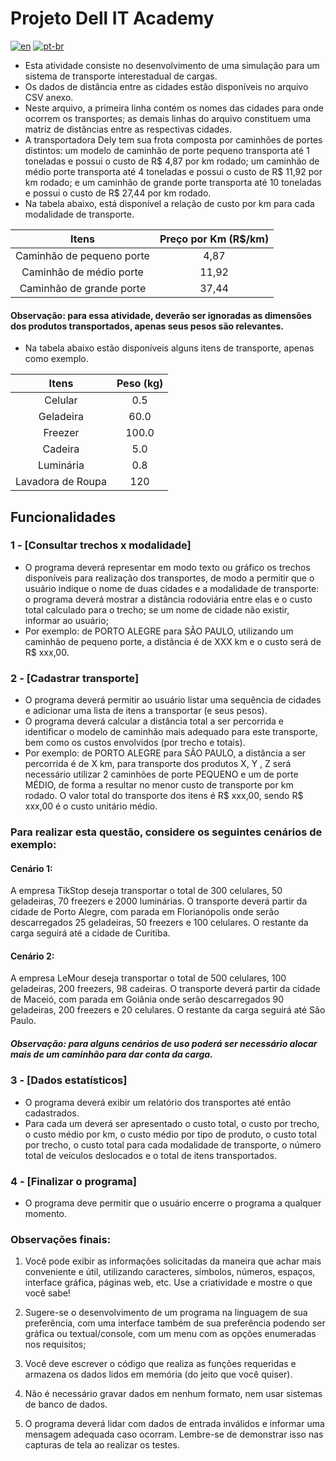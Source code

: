 
# Projeto Dell IT Academy
[![en](https://img.shields.io/badge/lang-en-red.svg)](https://github.com/jonatasemidio/multilanguage-readme-pattern/blob/master/README.md)
[![pt-br](https://img.shields.io/badge/lang-pt--br-green.svg)](https://github.com/jonatasemidio/multilanguage-readme-pattern/blob/master/README.pt-br.md)

- Esta atividade consiste no desenvolvimento de uma simulação para um sistema de transporte interestadual de cargas.
- Os dados de distância entre as cidades estão disponíveis no arquivo CSV anexo. 
- Neste arquivo, a primeira linha contém os nomes das cidades para onde ocorrem os transportes; as demais linhas do arquivo constituem uma matriz de distâncias entre as respectivas cidades.
- A transportadora Dely tem sua frota composta por caminhões de portes distintos: um modelo de caminhão de porte pequeno transporta até 1 toneladas e possui o custo de R$ 4,87 por km rodado; um caminhão de médio porte transporta até 4 toneladas e possui o custo de R$ 11,92 por km rodado; e um caminhão de grande porte transporta até 10 toneladas e possui o custo de R$ 27,44 por km rodado.
- Na tabela abaixo, está disponível a relação de custo por km para cada modalidade de transporte.

|  Itens                    | Preço por Km (R$/km) |
|           :---:           |        :----:        |
| Caminhão de pequeno porte |         4,87         |
| Caminhão de médio porte   |         11,92        |
| Caminhão de grande porte  |         37,44        |

#### Observação: para essa atividade, deverão ser ignoradas as dimensões dos produtos transportados, apenas seus pesos são relevantes.

- Na tabela abaixo estão disponíveis alguns itens de transporte, apenas como exemplo.

|  Itens                    | Peso (kg) |
|           :---:           |  :----:   |
| Celular                   |    0.5    |
| Geladeira                 |    60.0   |
| Freezer                   |    100.0  |
| Cadeira                   |    5.0    |
| Luminária                 |    0.8    |
| Lavadora de Roupa         |    120    |


## Funcionalidades

### 1 - [Consultar trechos x modalidade]
- O programa deverá representar em modo texto ou gráfico os trechos disponíveis para realização dos transportes, de modo a permitir que o usuário indique o nome de duas cidades e a modalidade de transporte: o programa deverá mostrar a distância rodoviária entre elas e o custo total calculado para o trecho; se um nome de cidade não existir, informar ao usuário;
- Por exemplo: de PORTO ALEGRE para SÃO PAULO, utilizando um caminhão de pequeno porte, a distância é de XXX km e o custo será de R$ xxx,00.

### 2 - [Cadastrar transporte]
- O programa deverá permitir ao usuário listar uma sequência de cidades e adicionar uma lista de itens a transportar (e seus pesos).
- O programa deverá calcular a distância total a ser percorrida e identificar o modelo de caminhão mais adequado para este transporte, bem como os custos envolvidos (por trecho e totais).
- Por exemplo: de PORTO ALEGRE para SÃO PAULO, a distância a ser percorrida é de X km, para transporte dos produtos X, Y , Z será necessário utilizar 2 caminhões de porte PEQUENO e um de porte MÉDIO, de forma a resultar no menor custo de transporte por km rodado. O valor total do transporte dos itens é R$ xxx,00, sendo R$ xxx,00 é o custo unitário médio.

### Para realizar esta questão, considere os seguintes cenários de exemplo:

#### Cenário 1:
A empresa TikStop deseja transportar o total de 300 celulares, 50 geladeiras, 70 freezers e 2000 luminárias. O transporte deverá partir da cidade de Porto Alegre, com parada em Florianópolis onde serão descarregados 25 geladeiras, 50 freezers e 100 celulares. O restante da carga seguirá até a cidade de Curitiba.

#### Cenário 2:
A empresa LeMour deseja transportar o total de 500 celulares, 100 geladeiras, 200 freezers, 98 cadeiras. O transporte deverá partir da cidade de Maceió, com parada em Goiânia onde serão descarregados 90 geladeiras, 200 freezers e 20 celulares. O restante da carga seguirá até São Paulo.

##### Observação: para alguns cenários de uso poderá ser necessário alocar mais de um caminhão para dar conta da carga.
    
### 3 - [Dados estatísticos]
- O programa deverá exibir um relatório dos transportes até então cadastrados.
- Para cada um deverá ser apresentado o custo total, o custo por trecho, o custo médio por km, o custo médio por tipo de produto, o custo total por trecho, o custo total para cada modalidade de transporte, o número total de veículos deslocados e o total de itens transportados. 

### 4 - [Finalizar o programa]
- O programa deve permitir que o usuário encerre o programa a qualquer momento.

### Observações finais:

1. Você pode exibir as informações solicitadas da maneira que achar mais conveniente e útil, utilizando caracteres, símbolos, números, espaços, interface gráfica, páginas web, etc. Use a criatividade e mostre o que você sabe!

2. Sugere-se o desenvolvimento de um programa na linguagem de sua preferência, com uma interface também de sua preferência podendo ser gráfica ou textual/console, com um menu com as opções enumeradas nos requisitos;

3. Você deve escrever o código que realiza as funções requeridas e armazena os dados lidos em memória (do jeito que você quiser). 

4. Não é necessário gravar dados em nenhum formato, nem usar sistemas de banco de dados.

5. O programa deverá lidar com dados de entrada inválidos e informar uma mensagem adequada caso ocorram. Lembre-se de demonstrar isso nas capturas de tela ao realizar os testes.
